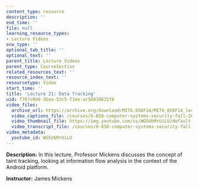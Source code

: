 ```yaml
---
content_type: resource
description: ''
end_time: ''
file: null
learning_resource_types:
- Lecture Videos
ocw_type: ''
optional_tab_title: ''
optional_text: ''
parent_title: Lecture Videos
parent_type: CourseSection
related_resources_text: ''
resource_index_text: ''
resourcetype: Video
start_time: ''
title: 'Lecture 21: Data Tracking'
uid: f767c0e6-3baa-52c5-f1ee-ac58810631f8
video_files:
  archive_url: https://archive.org/download/MIT6.858F14/MIT6_858F14_lec21_300k.mp4
  video_captions_file: /courses/6-858-computer-systems-security-fall-2014/c98b3463219754c7b4770ece060b800f_WG5UbMrUiLU.vtt
  video_thumbnail_file: https://img.youtube.com/vi/WG5UbMrUiLU/default.jpg
  video_transcript_file: /courses/6-858-computer-systems-security-fall-2014/26fb77db81d86043cbd3bc2e4695ab13_WG5UbMrUiLU.pdf
video_metadata:
  youtube_id: WG5UbMrUiLU
---
```


**Description:** In this lecture, Professor Mickens discusses the concept of taint tracking, looking at information flow analysis in the context of the Android platform.

**Instructor:** James Mickens



